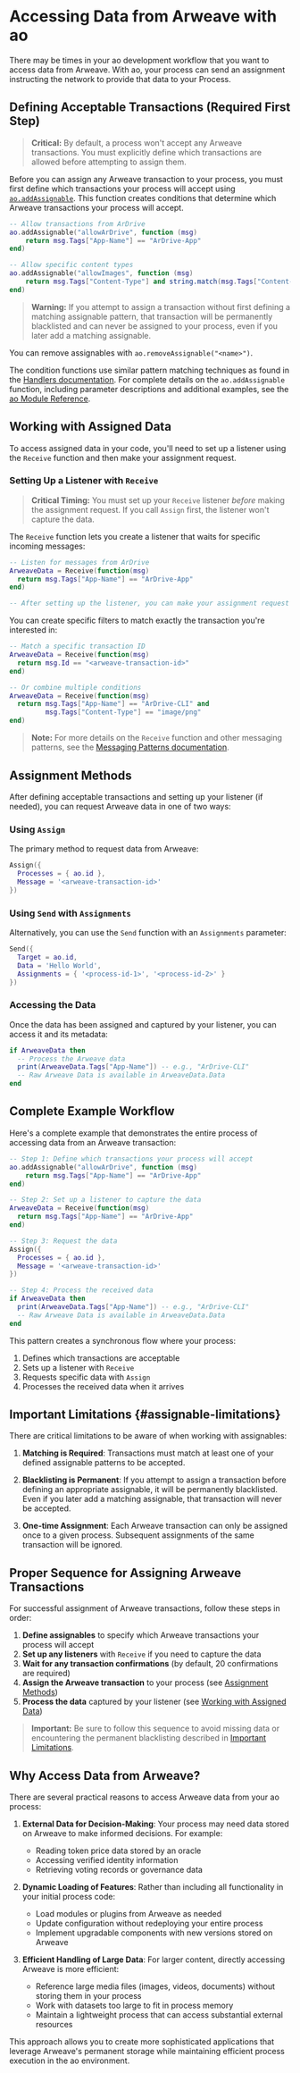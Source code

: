 # Accessing Data from Arweave with ao

There may be times in your ao development workflow that you want to access data from Arweave. With ao, your process can send an assignment instructing the network to provide that data to your Process.

## Defining Acceptable Transactions (Required First Step)

> **Critical:** By default, a process won't accept any Arweave transactions. You must explicitly define which transactions are allowed before attempting to assign them.

Before you can assign any Arweave transaction to your process, you must first define which transactions your process will accept using [`ao.addAssignable`](../references/ao.md#ao-addassignable-name-string-condition-function). This function creates conditions that determine which Arweave transactions your process will accept.

```lua
-- Allow transactions from ArDrive
ao.addAssignable("allowArDrive", function (msg)
    return msg.Tags["App-Name"] == "ArDrive-App"
end)

-- Allow specific content types
ao.addAssignable("allowImages", function (msg)
    return msg.Tags["Content-Type"] and string.match(msg.Tags["Content-Type"], "^image/")
end)
```

> **Warning:** If you attempt to assign a transaction without first defining a matching assignable pattern, that transaction will be permanently blacklisted and can never be assigned to your process, even if you later add a matching assignable.

You can remove assignables with `ao.removeAssignable("<name>")`.

The condition functions use similar pattern matching techniques as found in the [Handlers documentation](../references/handlers.md#pattern-matching-tables). For complete details on the `ao.addAssignable` function, including parameter descriptions and additional examples, see the [ao Module Reference](../references/ao.md#ao-addassignable-name-string-condition-function).

## Working with Assigned Data

To access assigned data in your code, you'll need to set up a listener using the `Receive` function and then make your assignment request.

### Setting Up a Listener with `Receive`

> **Critical Timing:** You must set up your `Receive` listener _before_ making the assignment request. If you call `Assign` first, the listener won't capture the data.

The `Receive` function lets you create a listener that waits for specific incoming messages:

```lua
-- Listen for messages from ArDrive
ArweaveData = Receive(function(msg)
  return msg.Tags["App-Name"] == "ArDrive-App"
end)

-- After setting up the listener, you can make your assignment request
```

You can create specific filters to match exactly the transaction you're interested in:

```lua
-- Match a specific transaction ID
ArweaveData = Receive(function(msg)
  return msg.Id == "<arweave-transaction-id>"
end)

-- Or combine multiple conditions
ArweaveData = Receive(function(msg)
  return msg.Tags["App-Name"] == "ArDrive-CLI" and
         msg.Tags["Content-Type"] == "image/png"
end)
```

> **Note:** For more details on the `Receive` function and other messaging patterns, see the [Messaging Patterns documentation](../references/messaging.md#receive-capital-r-blocking-pattern-matcher).

## Assignment Methods

After defining acceptable transactions and setting up your listener (if needed), you can request Arweave data in one of two ways:

### Using `Assign`

The primary method to request data from Arweave:

```lua
Assign({
  Processes = { ao.id },
  Message = '<arweave-transaction-id>'
})
```

### Using `Send` with `Assignments`

Alternatively, you can use the `Send` function with an `Assignments` parameter:

```lua
Send({
  Target = ao.id,
  Data = 'Hello World',
  Assignments = { '<process-id-1>', '<process-id-2>' }
})
```

### Accessing the Data

Once the data has been assigned and captured by your listener, you can access it and its metadata:

```lua
if ArweaveData then
  -- Process the Arweave data
  print(ArweaveData.Tags["App-Name"]) -- e.g., "ArDrive-CLI"
  -- Raw Arweave Data is available in ArweaveData.Data
end
```

## Complete Example Workflow

Here's a complete example that demonstrates the entire process of accessing data from an Arweave transaction:

```lua
-- Step 1: Define which transactions your process will accept
ao.addAssignable("allowArDrive", function (msg)
    return msg.Tags["App-Name"] == "ArDrive-App"
end)

-- Step 2: Set up a listener to capture the data
ArweaveData = Receive(function(msg)
  return msg.Tags["App-Name"] == "ArDrive-App"
end)

-- Step 3: Request the data
Assign({
  Processes = { ao.id },
  Message = '<arweave-transaction-id>'
})

-- Step 4: Process the received data
if ArweaveData then
  print(ArweaveData.Tags["App-Name"]) -- e.g., "ArDrive-CLI"
  -- Raw Arweave Data is available in ArweaveData.Data
end
```

This pattern creates a synchronous flow where your process:

1. Defines which transactions are acceptable
2. Sets up a listener with `Receive`
3. Requests specific data with `Assign`
4. Processes the received data when it arrives

## Important Limitations {#assignable-limitations}

There are critical limitations to be aware of when working with assignables:

1. **Matching is Required**: Transactions must match at least one of your defined assignable patterns to be accepted.

2. **Blacklisting is Permanent**: If you attempt to assign a transaction before defining an appropriate assignable, it will be permanently blacklisted. Even if you later add a matching assignable, that transaction will never be accepted.

3. **One-time Assignment**: Each Arweave transaction can only be assigned once to a given process. Subsequent assignments of the same transaction will be ignored.

## Proper Sequence for Assigning Arweave Transactions

For successful assignment of Arweave transactions, follow these steps in order:

1. **Define assignables** to specify which Arweave transactions your process will accept
2. **Set up any listeners** with `Receive` if you need to capture the data
3. **Wait for any transaction confirmations** (by default, 20 confirmations are required)
4. **Assign the Arweave transaction** to your process (see [Assignment Methods](#assignment-methods))
5. **Process the data** captured by your listener (see [Working with Assigned Data](#working-with-assigned-data))

> **Important:** Be sure to follow this sequence to avoid missing data or encountering the permanent blacklisting described in [Important Limitations](#assignable-limitations).

## Why Access Data from Arweave?

There are several practical reasons to access Arweave data from your ao process:

1. **External Data for Decision-Making**: Your process may need data stored on Arweave to make informed decisions. For example:

   - Reading token price data stored by an oracle
   - Accessing verified identity information
   - Retrieving voting records or governance data

2. **Dynamic Loading of Features**: Rather than including all functionality in your initial process code:

   - Load modules or plugins from Arweave as needed
   - Update configuration without redeploying your entire process
   - Implement upgradable components with new versions stored on Arweave

3. **Efficient Handling of Large Data**: For larger content, directly accessing Arweave is more efficient:
   - Reference large media files (images, videos, documents) without storing them in your process
   - Work with datasets too large to fit in process memory
   - Maintain a lightweight process that can access substantial external resources

This approach allows you to create more sophisticated applications that leverage Arweave's permanent storage while maintaining efficient process execution in the ao environment.
